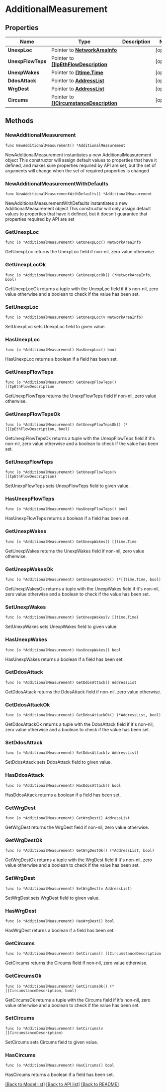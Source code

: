 # AdditionalMeasurement

## Properties

Name | Type | Description | Notes
------------ | ------------- | ------------- | -------------
**UnexpLoc** | Pointer to [**NetworkAreaInfo**](NetworkAreaInfo.md) |  | [optional] 
**UnexpFlowTeps** | Pointer to [**[]IpEthFlowDescription**](IpEthFlowDescription.md) |  | [optional] 
**UnexpWakes** | Pointer to [**[]time.Time**](time.Time.md) |  | [optional] 
**DdosAttack** | Pointer to [**AddressList**](AddressList.md) |  | [optional] 
**WrgDest** | Pointer to [**AddressList**](AddressList.md) |  | [optional] 
**Circums** | Pointer to [**[]CircumstanceDescription**](CircumstanceDescription.md) |  | [optional] 

## Methods

### NewAdditionalMeasurement

`func NewAdditionalMeasurement() *AdditionalMeasurement`

NewAdditionalMeasurement instantiates a new AdditionalMeasurement object
This constructor will assign default values to properties that have it defined,
and makes sure properties required by API are set, but the set of arguments
will change when the set of required properties is changed

### NewAdditionalMeasurementWithDefaults

`func NewAdditionalMeasurementWithDefaults() *AdditionalMeasurement`

NewAdditionalMeasurementWithDefaults instantiates a new AdditionalMeasurement object
This constructor will only assign default values to properties that have it defined,
but it doesn't guarantee that properties required by API are set

### GetUnexpLoc

`func (o *AdditionalMeasurement) GetUnexpLoc() NetworkAreaInfo`

GetUnexpLoc returns the UnexpLoc field if non-nil, zero value otherwise.

### GetUnexpLocOk

`func (o *AdditionalMeasurement) GetUnexpLocOk() (*NetworkAreaInfo, bool)`

GetUnexpLocOk returns a tuple with the UnexpLoc field if it's non-nil, zero value otherwise
and a boolean to check if the value has been set.

### SetUnexpLoc

`func (o *AdditionalMeasurement) SetUnexpLoc(v NetworkAreaInfo)`

SetUnexpLoc sets UnexpLoc field to given value.

### HasUnexpLoc

`func (o *AdditionalMeasurement) HasUnexpLoc() bool`

HasUnexpLoc returns a boolean if a field has been set.

### GetUnexpFlowTeps

`func (o *AdditionalMeasurement) GetUnexpFlowTeps() []IpEthFlowDescription`

GetUnexpFlowTeps returns the UnexpFlowTeps field if non-nil, zero value otherwise.

### GetUnexpFlowTepsOk

`func (o *AdditionalMeasurement) GetUnexpFlowTepsOk() (*[]IpEthFlowDescription, bool)`

GetUnexpFlowTepsOk returns a tuple with the UnexpFlowTeps field if it's non-nil, zero value otherwise
and a boolean to check if the value has been set.

### SetUnexpFlowTeps

`func (o *AdditionalMeasurement) SetUnexpFlowTeps(v []IpEthFlowDescription)`

SetUnexpFlowTeps sets UnexpFlowTeps field to given value.

### HasUnexpFlowTeps

`func (o *AdditionalMeasurement) HasUnexpFlowTeps() bool`

HasUnexpFlowTeps returns a boolean if a field has been set.

### GetUnexpWakes

`func (o *AdditionalMeasurement) GetUnexpWakes() []time.Time`

GetUnexpWakes returns the UnexpWakes field if non-nil, zero value otherwise.

### GetUnexpWakesOk

`func (o *AdditionalMeasurement) GetUnexpWakesOk() (*[]time.Time, bool)`

GetUnexpWakesOk returns a tuple with the UnexpWakes field if it's non-nil, zero value otherwise
and a boolean to check if the value has been set.

### SetUnexpWakes

`func (o *AdditionalMeasurement) SetUnexpWakes(v []time.Time)`

SetUnexpWakes sets UnexpWakes field to given value.

### HasUnexpWakes

`func (o *AdditionalMeasurement) HasUnexpWakes() bool`

HasUnexpWakes returns a boolean if a field has been set.

### GetDdosAttack

`func (o *AdditionalMeasurement) GetDdosAttack() AddressList`

GetDdosAttack returns the DdosAttack field if non-nil, zero value otherwise.

### GetDdosAttackOk

`func (o *AdditionalMeasurement) GetDdosAttackOk() (*AddressList, bool)`

GetDdosAttackOk returns a tuple with the DdosAttack field if it's non-nil, zero value otherwise
and a boolean to check if the value has been set.

### SetDdosAttack

`func (o *AdditionalMeasurement) SetDdosAttack(v AddressList)`

SetDdosAttack sets DdosAttack field to given value.

### HasDdosAttack

`func (o *AdditionalMeasurement) HasDdosAttack() bool`

HasDdosAttack returns a boolean if a field has been set.

### GetWrgDest

`func (o *AdditionalMeasurement) GetWrgDest() AddressList`

GetWrgDest returns the WrgDest field if non-nil, zero value otherwise.

### GetWrgDestOk

`func (o *AdditionalMeasurement) GetWrgDestOk() (*AddressList, bool)`

GetWrgDestOk returns a tuple with the WrgDest field if it's non-nil, zero value otherwise
and a boolean to check if the value has been set.

### SetWrgDest

`func (o *AdditionalMeasurement) SetWrgDest(v AddressList)`

SetWrgDest sets WrgDest field to given value.

### HasWrgDest

`func (o *AdditionalMeasurement) HasWrgDest() bool`

HasWrgDest returns a boolean if a field has been set.

### GetCircums

`func (o *AdditionalMeasurement) GetCircums() []CircumstanceDescription`

GetCircums returns the Circums field if non-nil, zero value otherwise.

### GetCircumsOk

`func (o *AdditionalMeasurement) GetCircumsOk() (*[]CircumstanceDescription, bool)`

GetCircumsOk returns a tuple with the Circums field if it's non-nil, zero value otherwise
and a boolean to check if the value has been set.

### SetCircums

`func (o *AdditionalMeasurement) SetCircums(v []CircumstanceDescription)`

SetCircums sets Circums field to given value.

### HasCircums

`func (o *AdditionalMeasurement) HasCircums() bool`

HasCircums returns a boolean if a field has been set.


[[Back to Model list]](../README.md#documentation-for-models) [[Back to API list]](../README.md#documentation-for-api-endpoints) [[Back to README]](../README.md)


